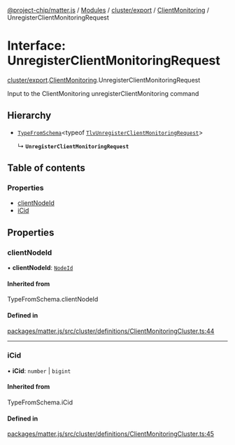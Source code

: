 [@project-chip/matter.js](../README.md) / [Modules](../modules.md) / [cluster/export](../modules/cluster_export.md) / [ClientMonitoring](../modules/cluster_export.ClientMonitoring.md) / UnregisterClientMonitoringRequest

# Interface: UnregisterClientMonitoringRequest

[cluster/export](../modules/cluster_export.md).[ClientMonitoring](../modules/cluster_export.ClientMonitoring.md).UnregisterClientMonitoringRequest

Input to the ClientMonitoring unregisterClientMonitoring command

## Hierarchy

- [`TypeFromSchema`](../modules/tlv_export.md#typefromschema)\<typeof [`TlvUnregisterClientMonitoringRequest`](../modules/cluster_export.ClientMonitoring.md#tlvunregisterclientmonitoringrequest)\>

  ↳ **`UnregisterClientMonitoringRequest`**

## Table of contents

### Properties

- [clientNodeId](cluster_export.ClientMonitoring.UnregisterClientMonitoringRequest.md#clientnodeid)
- [iCid](cluster_export.ClientMonitoring.UnregisterClientMonitoringRequest.md#icid)

## Properties

### clientNodeId

• **clientNodeId**: [`NodeId`](../modules/datatype_export.md#nodeid)

#### Inherited from

TypeFromSchema.clientNodeId

#### Defined in

[packages/matter.js/src/cluster/definitions/ClientMonitoringCluster.ts:44](https://github.com/project-chip/matter.js/blob/c0d55745d5279e16fdfaa7d2c564daa31e19c627/packages/matter.js/src/cluster/definitions/ClientMonitoringCluster.ts#L44)

___

### iCid

• **iCid**: `number` \| `bigint`

#### Inherited from

TypeFromSchema.iCid

#### Defined in

[packages/matter.js/src/cluster/definitions/ClientMonitoringCluster.ts:45](https://github.com/project-chip/matter.js/blob/c0d55745d5279e16fdfaa7d2c564daa31e19c627/packages/matter.js/src/cluster/definitions/ClientMonitoringCluster.ts#L45)
